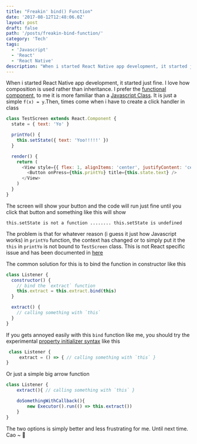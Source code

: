 ```yaml
---
title: "Freakin' bind() Function"
date: '2017-08-12T12:48:06.0Z'
layout: post
draft: false
path: '/posts/freakin-bind-function/'
category: 'Tech'
tags:
  - 'Javascript'
  - 'React'
  - 'React Native'
description: "When i started React Native app development, it started just fine. I love how composition is used rather than inheritance. I prefer…"
---
```


When i started React Native app development, it started just fine. I love how composition is used rather than inheritance. I prefer the [functional component](https://facebook.github.io/react/docs/components-and-props.html), to me it is more familiar than a [Javascript Class](https://developer.mozilla.org/en-US/docs/Web/JavaScript/Reference/Classes). It is just a simple `f(x) = y`.Then, times come when i have to create a click handler in class

```javascript
class TestScreen extends React.Component {
  state = { text: 'Yo' }

  printYo() {
    this.setState({ text: 'Yoo!!!!!' })
  }

  render() {
    return (
      <View style={{ flex: 1, alignItems: 'center', justifyContent: 'center' }}>
        <Button onPress={this.printYo} title={this.state.text} />
      </View>
    )
  }
}
```

The screen will show your button and the code will run just fine until you click that button and something like this will show

```
this.setState is not a function ........ this.setState is undefined
```

The problem is that for whatever reason (i guess it just how Javascript works) in `printYo` function, the context has changed or to simply put it the `this` in `printYo` is not bound to `TestScreen` class. This is not React specific issue and has been documented in [here](https://facebook.github.io/react/docs/handling-events.html)

The common solution for this is to bind the function in constructor like this

```javascript
class Listener {
  constructor() {
    // bind the `extract` function
    this.extract = this.extract.bind(this)
  }

  extract() {
    // calling something with `this`
  }
}
```

If you gets annoyed easily with this `bind` function like me, you should try the experimental [property initializer syntax](https://babeljs.io/docs/plugins/transform-class-properties/) like this

```javascript
 class Listener {
     extract = () => { // calling something with `this` }
}
```

Or just a simple big arrow function

```javascript
class Listener {
    extract(){ // calling something with `this` }

    doSomethingWithCallback(){
        new Executor().run(() => this.extract())
    }
}
```

The two options is simply better and less frustrating for me. Until next time. Cao ~ 👋
